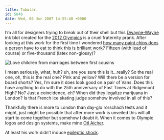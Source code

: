 ```yaml
---
title: Tubular.
id: 5846
date: Wed, 06 Jun 2007 14:55:40 +0000
---
```


I’m all for designers trying to break out of their shell but this [Dwayne-Wayne](http://www.thesportstruth.com/wp-content/uploads/2006/09/kadeem-hardison-as-dwayne-wayne.jpg) ink blot created for the [2012 Olympics](http://www.london2012.org/) is a cruel fraternity prank. After looking at this work for the first time I wondered [how many paint chips does a person have to eat to think this is brilliant work](http://coudal.com/olympics.php)? Fifteen (with lead of course) or five-thousand (latex non-glossy)?  

![Love children from marriages between first cousins](https://www.airbagindustries.com/bucket/cousins.gif)  

I mean seriously, what, huh? uh, are you sure this is it…really? So the real one, oh, this is the real one? Pink and yellow? Will there be a version for board shorts? Yes, I’m sure it does look good on a pair of Vans. Does this have anything to do with the 25th anniversary of Fast Times at Ridgemont High? No? Just a coincidence, eh? When did they legalize marijuana in London? Is that French ice skating judge somehow involved in all of this?  

Thankfully there is more to London than day-glo rorschach tests and it might, just might be possible that after more work is unveiled this will all start to come together but somehow I doubt it. When it comes to Olympic logos and design systems, make mine [Otl Aicher](http://www.flickr.com/photos/joekral/231669020/in/set-72157594264686838/).  

At least his work didn’t induce [epileptic shock](http://news.bbc.co.uk/2/hi/uk_news/england/london/6724245.stm).





